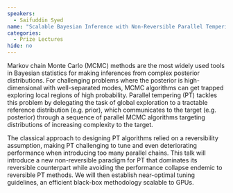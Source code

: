 ```yaml
---
speakers:
  - Saifuddin Syed
name: "Scalable Bayesian Inference with Non-Reversible Parallel Tempering"
categories:
  - Prize Lectures
hide: no
---
```

Markov chain Monte Carlo (MCMC) methods are the most widely used tools in
Bayesian statistics for making inferences from complex posterior distributions. For
challenging problems where the posterior is high-dimensional with well-separated modes,
MCMC algorithms can get trapped exploring local regions of high probability. Parallel
tempering (PT) tackles this problem by delegating the task of global exploration to a
tractable reference distribution (e.g. prior), which communicates to the target (e.g.
posterior) through a sequence of parallel MCMC algorithms targeting distributions of
increasing complexity to the target.

The classical approach to designing PT algorithms relied on a reversibility assumption,
making PT challenging to tune and even deteriorating performance when introducing too
many parallel chains. This talk will introduce a new non-reversible paradigm for PT that
dominates its reversible counterpart while avoiding the performance collapse endemic to
reversible PT methods. We will then establish near-optimal tuning guidelines, an efficient
black-box methodology scalable to GPUs.

